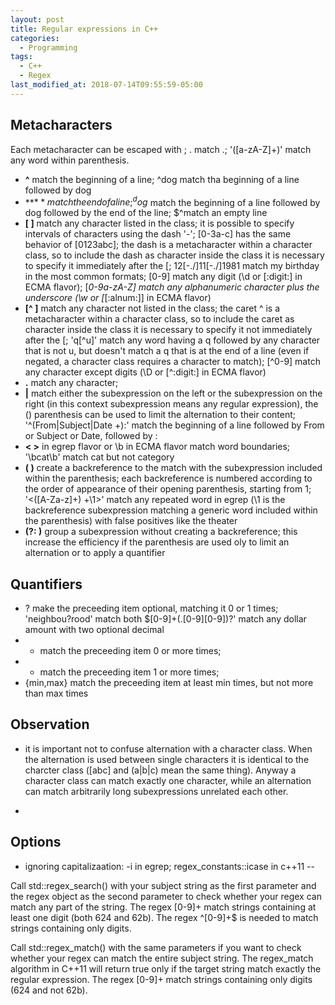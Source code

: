 ```yaml
---
layout: post
title: Regular expressions in C++
categories:
  - Programming
tags:
  - C++
  - Regex
last_modified_at: 2018-07-14T09:55:59-05:00
---
```


## Metacharacters

Each metacharacter can be escaped with \; \. match .; '\([a-zA-Z]+\)' match any word within parenthesis.

* **^** match the beginning of a line; ^dog match tha beginning of a line followed by dog
* **$** match the end of a line ; ^dog$ match the beginning of a line followed by dog followed by the end of the line; $^match an empty line
* **\[ \]** match any character listed in the class; it is possible to specify intervals of characters using the dash '-'; [0-3a-c] has the same behavior of [0123abc]; the dash
  is a metacharacter within a character class, so to include the dash as character inside the class it is necessary to specify it immediately after the [; 12[-./]11[-./]1981
  match my birthday in the most common formats; [0-9] match any digit (\d or [:digit:] in ECMA flavor); [_0-9a-zA-Z] match any alphanumeric character plus the underscore
  (\w or [_[:alnum:]] in ECMA flavor)
* **\[^ \]** match any character not listed in the class; the caret ^ is a metacharacter within a character class, so to include the caret  as character inside the class
  it is necessary to specify it not immediately after the [; 'q[^u]' match any word having a q followed by any character that is not u, but doesn't match a q that is at
  the end of a line (even if negated, a character class requires a character to match);  [^0-9] match any character except digits (\D or [^:digit:] in ECMA flavor)
* **.** match any character; 
* **\|** match either the subexpression on the left or the subexpression on the right (in this context subexpression means any regular expression), the () parenthesis can be used
  to limit the alternation to their content; '^(From|Subject|Date +):' match the beginning of a line followed by From or Subject or Date, followed by :
* **\< \>** in egrep flavor or \b in ECMA flavor match word boundaries; '\bcat\b' match cat but not category
* **\( \)** create a backreference to the match with the subexpression included within the parenthesis; each backreference is numbered according to the order of appearance of their
  opening parenthesis, starting from 1; '\<([A-Za-z]+) +\1\>' match any repeated word in egrep (\1 is the backreference subexpression matching a generic word included within
  the parenthesis) with false positives like the theater
* **\(?: \)** group a subexpression without creating a backreference; this increase the efficiency if the parenthesis are used oly to limit an alternation or to apply a quantifier

## Quantifiers

* ? make the preceeding item optional, matching it 0 or 1 times; 'neighbou?rood' match both \$[0-9]+(\.[0-9][0-9])?' match any dollar amount with two optional decimal
* * match the preceeding item 0 or more times;
* + match the preceeding item 1 or more times;
* {min,max} match the preceeding item at least min times, but not more than max times

## Observation

* it is important not to confuse alternation with a character class. When the alternation is used between single characters it is identical to the charcter class ([abc] and
  (a|b|c) mean the same thing). Anyway a character class can match exactly one character, while an alternation can match arbitrarily long subexpressions unrelated each other.

* 

## Options

* ignoring capitalizaation: -i in egrep; regex_constants::icase in c++11 
--

[comment]: # (http://www.informit.com/articles/article.aspx?p=2079020)

[comment]: # (https://solarianprogrammer.com/2011/10/12/cpp-11-regex-tutorial/)

[comment]: # (https://www.geeksforgeeks.org/regex-regular-expression-in-c/)

[comment]: # (https://stackoverflow.com/questions/30921932/understanding-c-regex-by-a-simple-example/30922295)

[comment]: # (https://objectcomputing.com/resources/publications/sett/july-2013-c11-regex-library/)

[comment]: # (https://www.regular-expressions.info/stdregex.html)

[comment]: # (http://www.rexegg.com/regex-uses.html uses, applications)

Call std::regex_search() with your subject string as the first parameter and the regex object as the second parameter 
to check whether your regex can match any part of the string. The regex [0-9]+ match strings containing at least one digit (both 624 and 62b). The regex
^[0-9]+$ is needed to match strings containing only digits.  

Call std::regex_match() with the same parameters if you want to check whether your regex can match the entire subject string. The regex_match algorithm in C++11
will return true only if the target string match exactly the regular expression. The regex [0-9]+ match strings containing only digits (624 and not 62b).
